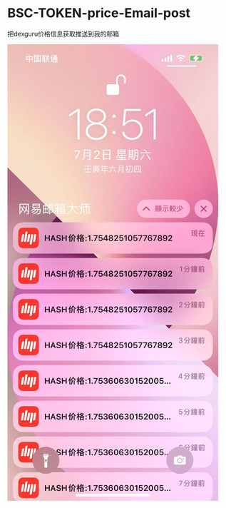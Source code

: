 # BSC-TOKEN-price-Email-post
把dexguru价格信息获取推送到我的邮箱

![avatar](https://github.com/btcdw/BSC-TOKEN-price-Email-post/blob/main/img.jpg?raw=true)
